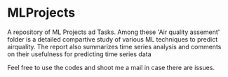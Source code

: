 # MLProjects
A repository of ML Projects ad Tasks.
Among these 'Air quality assement' folder is a detailed compartive study of various ML techniques to predict airquality. 
The report also summarizes time series analysis and comments on their usefulness for predicting time series data 

Feel free to use the codes and shoot me a mail in case there are issues.
